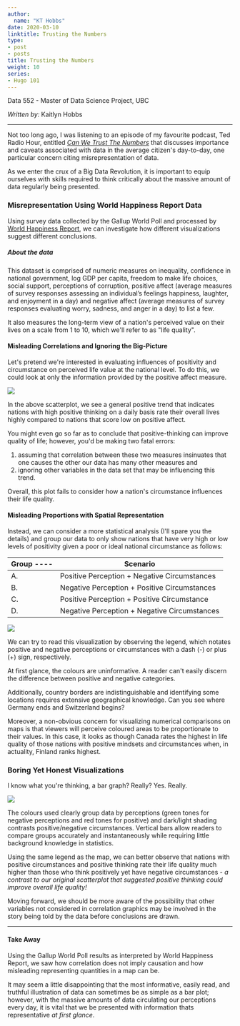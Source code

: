 ```yaml
---
author:
  name: "KT Hobbs"
date: 2020-03-10
linktitle: Trusting the Numbers
type:
- post
- posts
title: Trusting the Numbers
weight: 10
series:
- Hugo 101
---
```


Data 552 - Master of Data Science Project, UBC

*Written by:* Kaitlyn Hobbs

----

Not too long ago, I was listening to an episode of my favourite podcast, Ted Radio Hour, entitled [*Can We Trust The Numbers*](https://www.npr.org/programs/ted-radio-hour/580617765/can-we-trust-the-numbers) that discusses importance and caveats associated with data in the average citizen's day-to-day, one particular concern citing misrepresentation of data. 

As we enter the crux of a Big Data Revolution, it is important to equip ourselves with skills required to think critically about the massive amount of data regularly being presented.


### Misrepresentation Using World Happiness Report Data

Using survey data collected by the Gallup World Poll and processed by [World Happiness Report](https://worldhappiness.report/ed/2019/), we can investigate how different visualizations suggest different conclusions. 

##### About the data

This dataset is comprised of numeric measures on inequality, confidence in national government, log GDP per capita, freedom to make life choices, social support, perceptions of corruption, positive affect (average measures of survey responses assessing an individual’s feelings happiness, laughter, and enjoyment in a day) and negative affect (average measures of survey responses evaluating worry, sadness, and anger in a day) to list a few. 

It also measures the long-term view of a nation's perceived value on their lives on a scale from 1 to 10, which we'll refer to as "life quality".


#### Misleading Correlations and Ignoring the Big-Picture

Let's pretend we're interested in evaluating influences of positivity and circumstance on perceived life value at the national level. To do this, we could look at only the information provided by the positive affect measure.


![](/GWP-scatterplot.png)

In the above scatterplot, we see a general positive trend that indicates nations with high positive thinking on a daily basis rate their overall lives highly compared to nations that score low on positive affect. 

You might even go so far as to conclude that positive-thinking can improve quality of life; however, you'd be making two fatal errors: 

  1. assuming that correlation between these two measures insinuates that one causes the other our data has many other measures and 
  2. ignoring other variables in the data set that may be influencing this trend.
    
    
Overall, this plot fails to consider how a nation's circumstance influences their life quality. 


#### Misleading Proportions with Spatial Representation

Instead, we can consider a more statistical analysis (I'll spare you the details) and group our data to only show nations that have very high or low levels of positivity given a poor or ideal national circumstance as follows:

Group ----|     Scenario
----------------|---------
A. | Positive Perception + Negative Circumstances
B. | Negative Perception + Positive Circumstances
C. | Positive Perception + Positive Circumstance
D. | Negative Perception + Negative Circumstances

![](/GWP-map.png)


We can try to read this visualization by observing the legend, which notates positive and negative perceptions or circumstances with a dash (-) or plus (+) sign, respectively.

At first glance, the colours are uninformative. A reader can't easily discern the difference between positive and negative categories.

Additionally, country borders are indistinguishable and identifying some locations requires extensive geographical knowledge. Can you see where Germany ends and Switzerland begins?

Moreover, a non-obvious concern for visualizing numerical comparisons on maps is that viewers will perceive coloured areas to be proportionate to their values. In this case, it looks as though Canada rates the highest in life quality of those nations with positive mindsets and circumstances when, in actuality, Finland ranks highest.


### Boring Yet Honest Visualizations

I know what you're thinking, a bar graph? Really? Yes. Really. 

![](/GWP-bar.png)

The colours used clearly group data by perceptions (green tones for negative perceptions and red tones for positive) and dark/light shading contrasts positive/negative circumstances. Vertical bars allow readers to compare groups accurately and instantaneously while requiring little background knowledge in statistics.

Using the same legend as the map, we can better observe that nations with positive circumstances and positive thinking rate their life quality much higher than those who think positively yet have negative circumstances - *a contrast to our original scatterplot that suggested positive thinking could improve overall life quality!*

Moving forward, we should be more aware of the possibility that other variables not considered in correlation graphics may be involved in the story being told by the data before conclusions are drawn.

---

#### Take Away

Using the Gallup World Poll results as interpreted by World Happiness Report, we saw how correlation does not imply causation and how misleading representing quantities in a map can be.

It may seem a little disappointing that the most informative, easily read, and truthful illustration of data can sometimes be as simple as a bar plot; however, with the massive amounts of data circulating our perceptions every day, it is vital that we be presented with information thats representative *at first glance*.
